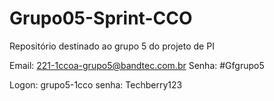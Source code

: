# Grupo05-Sprint-CCO
Repositório destinado ao grupo 5 do projeto de PI 


Email: 221-1ccoa-grupo5@bandtec.com.br
Senha: #Gfgrupo5

Logon: grupo5-1cco
senha: Techberry123

